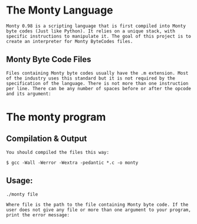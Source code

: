 #	The Monty Language
	Monty 0.98 is a scripting language that is first compiled into Monty byte codes (Just like Python). It relies on a unique stack, with specific instructions to manipulate it. The goal of this project is to create an interpreter for Monty ByteCodes files.


##	Monty Byte Code Files
	Files containing Monty byte codes usually have the .m extension. Most of the industry uses this standard but it is not required by the specification of the language. There is not more than one instruction per line. There can be any number of spaces before or after the opcode and its argument:



#	The monty program
##	Compilation & Output
	You should compiled the files this way:
	
	$ gcc -Wall -Werror -Wextra -pedantic *.c -o monty
	
##	Usage:
	./monty file

	Where file is the path to the file containing Monty byte code. If the user does not give any file or more than one argument to your program, print the error message:


